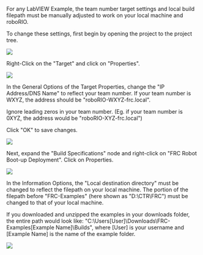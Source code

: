 For any LabVIEW Example, the team number target settings and local build filepath must be manually adjusted to work on your local machine and roboRIO.


To change these settings, first begin by opening the project to the project tree.

![](https://github.com/CrossTheRoadElec/FRC-Examples/tree/master/README_Images/LV_Proj_Tree_Start.png)


Right-Click on the "Target" and click on "Properties".

![](https://github.com/CrossTheRoadElec/FRC-Examples/tree/master/README_Images/LV_Proj_Tree_Target_RClick.png)


In the General Options of the Target Properties, change the "IP Address/DNS Name" to reflect your team number.
If your team number is WXYZ, the address should be "roboRIO-WXYZ-frc.local".

Ignore leading zeros in your team number.  (Eg. if your team number is 0XYZ, the address would be "roboRIO-XYZ-frc.local")

Click "OK" to save changes.

![](https://github.com/CrossTheRoadElec/FRC-Examples/tree/master/README_Images/LV_Target_Properties.png)


Next, expand the "Build Specifications" node and right-click on "FRC Robot Boot-up Deployment".  Click on Properties.

![](https://github.com/CrossTheRoadElec/FRC-Examples/tree/master/README_Images/LV_Proj_Tree_Build_RClick.png)


In the Information Options, the "Local destination directory" must be changed to reflect the filepath on your local machine.
The portion of the filepath before "FRC-Examples" (here shown as "D:\CTR\FRC") must be changed to that of your local machine.

If you downloaded and unzipped the examples in your downloads folder, the entire path would look like:
"C:\Users\[User]\Downloads\FRC-Examples\[Example Name]\Builds", where [User] is your username and [Example Name] is the name of the example folder.

![](https://github.com/CrossTheRoadElec/FRC-Examples/tree/master/README_Images/LV_Build_Properties.png)


